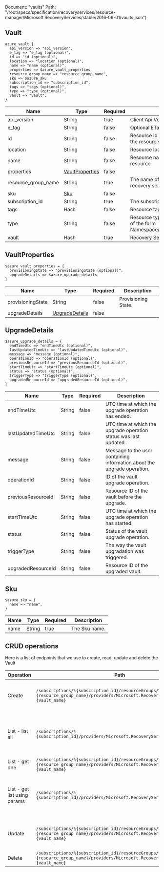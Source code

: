 Document: "vaults"
Path: "/root/specs/specification/recoveryservices/resource-manager/Microsoft.RecoveryServices/stable/2016-06-01/vaults.json")

## Vault

```puppet
azure_vault {
  api_version => "api_version",
  e_tag => "e_tag (optional)",
  id => "id (optional)",
  location => "location (optional)",
  name => "name (optional)",
  properties => $azure_vault_properties
  resource_group_name => "resource_group_name",
  sku => $azure_sku
  subscription_id => "subscription_id",
  tags => "tags (optional)",
  type => "type (optional)",
  vault => "vault",
}
```

| Name        | Type           | Required       | Description       |
| ------------- | ------------- | ------------- | ------------- |
|api_version | String | true | Client Api Version. |
|e_tag | String | false | Optional ETag. |
|id | String | false | Resource Id represents the complete path to the resource. |
|location | String | false | Resource location. |
|name | String | false | Resource name associated with the resource. |
|properties | [VaultProperties](#vaultproperties) | false |  |
|resource_group_name | String | true | The name of the resource group where the recovery services vault is present. |
|sku | [Sku](#sku) | false |  |
|subscription_id | String | true | The subscription Id. |
|tags | Hash | false | Resource tags. |
|type | String | false | Resource type represents the complete path of the form Namespace/ResourceType/ResourceType/... |
|vault | Hash | true | Recovery Services Vault to be created. |
        
## VaultProperties

```puppet
$azure_vault_properties = {
  provisioningState => "provisioningState (optional)",
  upgradeDetails => $azure_upgrade_details
}
```

| Name        | Type           | Required       | Description       |
| ------------- | ------------- | ------------- | ------------- |
|provisioningState | String | false | Provisioning State. |
|upgradeDetails | [UpgradeDetails](#upgradedetails) | false |  |
        
## UpgradeDetails

```puppet
$azure_upgrade_details = {
  endTimeUtc => "endTimeUtc (optional)",
  lastUpdatedTimeUtc => "lastUpdatedTimeUtc (optional)",
  message => "message (optional)",
  operationId => "operationId (optional)",
  previousResourceId => "previousResourceId (optional)",
  startTimeUtc => "startTimeUtc (optional)",
  status => "status (optional)",
  triggerType => "triggerType (optional)",
  upgradedResourceId => "upgradedResourceId (optional)",
}
```

| Name        | Type           | Required       | Description       |
| ------------- | ------------- | ------------- | ------------- |
|endTimeUtc | String | false | UTC time at which the upgrade operation has ended. |
|lastUpdatedTimeUtc | String | false | UTC time at which the upgrade operation status was last updated. |
|message | String | false | Message to the user containing information about the upgrade operation. |
|operationId | String | false | ID of the vault upgrade operation. |
|previousResourceId | String | false | Resource ID of the vault before the upgrade. |
|startTimeUtc | String | false | UTC time at which the upgrade operation has started. |
|status | String | false | Status of the vault upgrade operation. |
|triggerType | String | false | The way the vault upgradation was triggered. |
|upgradedResourceId | String | false | Resource ID of the upgraded vault. |
        
## Sku

```puppet
$azure_sku = {
  name => "name",
}
```

| Name        | Type           | Required       | Description       |
| ------------- | ------------- | ------------- | ------------- |
|name | String | true | The Sku name. |



## CRUD operations

Here is a list of endpoints that we use to create, read, update and delete the Vault

| Operation | Path | Verb | Description | OperationID |
| ------------- | ------------- | ------------- | ------------- | ------------- |
|Create|`/subscriptions/%{subscription_id}/resourceGroups/%{resource_group_name}/providers/Microsoft.RecoveryServices/vaults/%{vault_name}`|Put|Creates or updates a Recovery Services vault.|Vaults_CreateOrUpdate|
|List - list all|`/subscriptions/%{subscription_id}/providers/Microsoft.RecoveryServices/vaults`|Get|Fetches all the resources of the specified type in the subscription.|Vaults_ListBySubscriptionId|
|List - get one|`/subscriptions/%{subscription_id}/resourceGroups/%{resource_group_name}/providers/Microsoft.RecoveryServices/vaults/%{vault_name}`|Get|Get the Vault details.|Vaults_Get|
|List - get list using params|`/subscriptions/%{subscription_id}/providers/Microsoft.RecoveryServices/vaults`|Get|Fetches all the resources of the specified type in the subscription.|Vaults_ListBySubscriptionId|
|Update|`/subscriptions/%{subscription_id}/resourceGroups/%{resource_group_name}/providers/Microsoft.RecoveryServices/vaults/%{vault_name}`|Put|Creates or updates a Recovery Services vault.|Vaults_CreateOrUpdate|
|Delete|`/subscriptions/%{subscription_id}/resourceGroups/%{resource_group_name}/providers/Microsoft.RecoveryServices/vaults/%{vault_name}`|Delete|Deletes a vault.|Vaults_Delete|